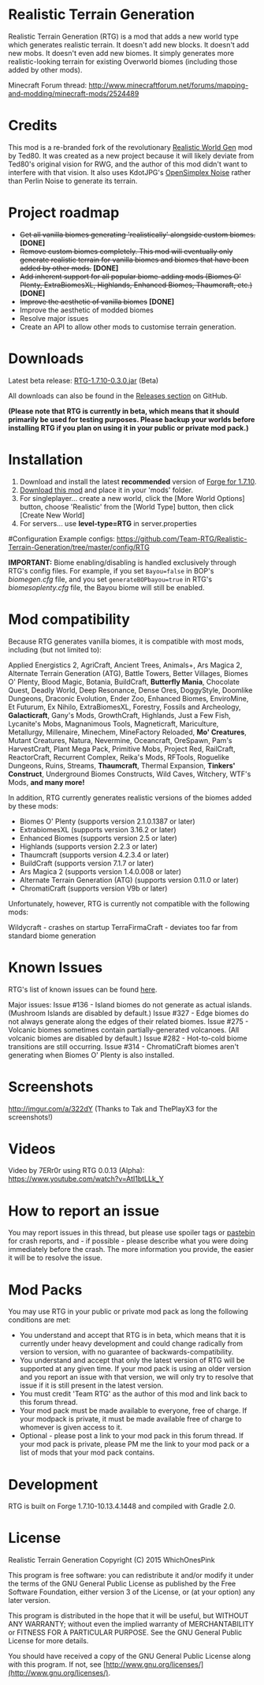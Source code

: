 # Realistic Terrain Generation
Realistic Terrain Generation (RTG) is a mod that adds a new world type which generates realistic terrain. It doesn't add new blocks. It doesn't add new mobs. It doesn't even add new biomes. It simply generates more realistic-looking terrain for existing Overworld biomes (including those added by other mods).

Minecraft Forum thread: http://www.minecraftforum.net/forums/mapping-and-modding/minecraft-mods/2524489

# Credits
This mod is a re-branded fork of the revolutionary [Realistic World Gen](http://www.minecraftforum.net/forums/mapping-and-modding/minecraft-mods/1281910-teds-world-gen-mods-realistic-world-gen-alpha-1-3) mod by Ted80. It was created as a new project because it will likely deviate from Ted80's original vision for RWG, and the author of this mod didn't want to interfere with that vision. It also uses KdotJPG's [OpenSimplex Noise](https://gist.github.com/KdotJPG/b1270127455a94ac5d19) rather than Perlin Noise to generate its terrain.

# Project roadmap
* ~~Get all vanilla biomes generating 'realistically' alongside custom biomes.~~ **[DONE]**
* ~~Remove custom biomes completely. This mod will eventually only generate realistic terrain for vanilla biomes and biomes that have been added by other mods.~~ **[DONE]**
* ~~Add inherent support for all popular biome-adding mods (Biomes O' Plenty, ExtraBiomesXL, Highlands, Enhanced Biomes, Thaumcraft, etc.)~~ **[DONE]**
* ~~Improve the aesthetic of vanilla biomes~~ **[DONE]**
* Improve the aesthetic of modded biomes
* Resolve major issues
* Create an API to allow other mods to customise terrain generation.

# Downloads
Latest beta release: [RTG-1.7.10-0.3.0.jar](http://curse.com/mc-mods/minecraft/237989-realistic-terrain-generation/2268572) (Beta)

All downloads can also be found in the [Releases section](https://github.com/Team-RTG/Realistic-Terrain-Generation/releases) on GitHub.

__(Please note that RTG is currently in beta, which means that it should primarily be used for testing purposes. Please backup your worlds before installing RTG if you plan on using it in your public or private mod pack.)__

# Installation
1. Download and install the latest **recommended** version of [Forge for 1.7.10](http://files.minecraftforge.net/).
2. [Download this mod](http://www.curse.com/mc-mods/minecraft/237989-realistic-terrain-generation) and place it in your 'mods' folder.
3. For singleplayer... create a new world, click the [More World Options] button, choose 'Realistic' from the [World Type] button, then click [Create New World]
4. For servers... use **level-type=RTG** in server.properties

#Configuration
Example configs:
https://github.com/Team-RTG/Realistic-Terrain-Generation/tree/master/config/RTG

**IMPORTANT:**
Biome enabling/disabling is handled exclusively through RTG's config files. For example, if you set `Bayou=false` in BOP's _biomegen.cfg_ file, and you set `generateBOPbayou=true` in RTG's _biomesoplenty.cfg_ file, the Bayou biome will still be enabled.

# Mod compatibility
Because RTG generates vanilla biomes, it is compatible with most mods, including (but not limited to):

Applied Energistics 2, AgriCraft, Ancient Trees, Animals+, Ars Magica 2, Alternate Terrain Generation (ATG), Battle Towers, Better Villages, Biomes O' Plenty, Blood Magic, Botania, BuildCraft, **Butterfly Mania**, Chocolate Quest, Deadly World, Deep Resonance, Dense Ores, DoggyStyle, Doomlike Dungeons, Draconic Evolution, Ender Zoo, Enhanced Biomes, EnviroMine, Et Futurum, Ex Nihilo, ExtraBiomesXL, Forestry, Fossils and Archeology, **Galacticraft**, Gany's Mods, GrowthCraft, Highlands, Just a Few Fish, Lycanite's Mobs, Magnanimous Tools, Magneticraft, Mariculture, Metallurgy, Millenaire, Minechem, MineFactory Reloaded, **Mo' Creatures**, Mutant Creatures, Natura, Nevermine, Oceancraft, OreSpawn, Pam's HarvestCraft, Plant Mega Pack, Primitive Mobs, Project Red, RailCraft, ReactorCraft, Recurrent Complex, Reika's Mods, RFTools, Roguelike Dungeons, Ruins, Streams, **Thaumcraft**, Thermal Expansion, **Tinkers' Construct**, Underground Biomes Constructs, Wild Caves, Witchery, WTF's Mods, **and many more!**

In addition, RTG currently generates realistic versions of the biomes added by these mods:

* Biomes O' Plenty (supports version 2.1.0.1387 or later)
* ExtrabiomesXL (supports version 3.16.2 or later)
* Enhanced Biomes (supports version 2.5 or later)
* Highlands (supports version 2.2.3 or later)
* Thaumcraft (supports version 4.2.3.4 or later)
* BuildCraft (supports version 7.1.7 or later)
* Ars Magica 2 (supports version 1.4.0.008 or later)
* Alternate Terrain Generation (ATG) (supports version 0.11.0 or later)
* ChromatiCraft (supports version V9b or later)

Unfortunately, however, RTG is currently not compatible with the following mods:

Wildycraft - crashes on startup
TerraFirmaCraft - deviates too far from standard biome generation

# Known Issues
RTG's list of known issues can be found [here](https://github.com/Team-RTG/Realistic-Terrain-Generation/issues).

Major issues:
Issue #136 - Island biomes do not generate as actual islands. (Mushroom Islands are disabled by default.)
Issue #327 - Edge biomes do not always generate along the edges of their related biomes.
Issue #275 - Volcanic biomes sometimes contain partially-generated volcanoes. (All volcanic biomes are disabled by default.)
Issue #282 - Hot-to-cold biome transitions are still occurring.
Issue #314 - ChromatiCraft biomes aren't generating when Biomes O' Plenty is also installed.

# Screenshots
http://imgur.com/a/322dY
(Thanks to Tak and ThePlayX3 for the screenshots!)

# Videos
Video by 7ERr0r using RTG 0.0.13 (Alpha): https://www.youtube.com/watch?v=AtI1btLLk_Y

# How to report an issue
You may report issues in this thread, but please use spoiler tags or [pastebin](http://pastebin.com/) for crash reports, and - if possible - please describe what you were doing immediately before the crash. The more information you provide, the easier it will be to resolve the issue.

# Mod Packs
You may use RTG in your public or private mod pack as long the following conditions are met:

* You understand and accept that RTG is in beta, which means that it is currently under heavy development and could change radically from version to version, with no guarantee of backwards-compatibility.
* You understand and accept that only the latest version of RTG will be supported at any given time. If your mod pack is using an older version and you report an issue with that version, we will only try to resolve that issue if it is still present in the latest version.
* You must credit 'Team RTG' as the author of this mod and link back to this forum thread.
* Your mod pack must be made available to everyone, free of charge. If your modpack is private, it must be made available free of charge to whomever is given access to it.
* Optional - please post a link to your mod pack in this forum thread. If your mod pack is private, please PM me the link to your mod pack or a list of mods that your mod pack contains.

# Development
RTG is built on Forge 1.7.10-10.13.4.1448 and compiled with Gradle 2.0.

# License
Realistic Terrain Generation
Copyright (C) 2015 WhichOnesPink

This program is free software: you can redistribute it and/or modify it under the terms of the GNU General Public License as published by the Free Software Foundation, either version 3 of the License, or (at your option) any later version.

This program is distributed in the hope that it will be useful, but WITHOUT ANY WARRANTY; without even the implied warranty of MERCHANTABILITY or FITNESS FOR A PARTICULAR PURPOSE. See the GNU General Public License for more details.

You should have received a copy of the GNU General Public License along with this program. If not, see [http://www.gnu.org/licenses/](http://www.gnu.org/licenses/).
